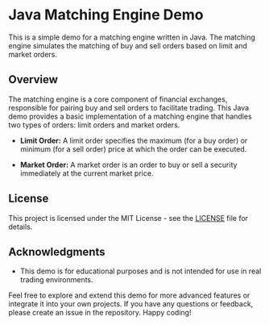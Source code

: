 # Java Matching Engine Demo

This is a simple demo for a matching engine written in Java. The matching engine simulates the matching of buy and sell orders based on limit and market orders.

## Overview

The matching engine is a core component of financial exchanges, responsible for pairing buy and sell orders to facilitate trading. This Java demo provides a basic implementation of a matching engine that handles two types of orders: limit orders and market orders.

- **Limit Order:** A limit order specifies the maximum (for a buy order) or minimum (for a sell order) price at which the order can be executed.

- **Market Order:** A market order is an order to buy or sell a security immediately at the current market price.

## License

This project is licensed under the MIT License - see the [LICENSE](LICENSE) file for details.

## Acknowledgments

- This demo is for educational purposes and is not intended for use in real trading environments.

Feel free to explore and extend this demo for more advanced features or integrate it into your own projects. If you have any questions or feedback, please create an issue in the repository. Happy coding!
